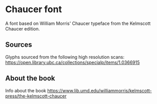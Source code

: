 # Chaucer font

A font based on William Morris' Chaucer typeface from the Kelmscott Chaucer edition.

## Sources
Glyphs sourced from the following high resolution scans: https://open.library.ubc.ca/collections/specialp/items/1.0366915

## About the book
Info about the book https://www.lib.umd.edu/williammorris/kelmscott-press/the-kelmscott-chaucer
